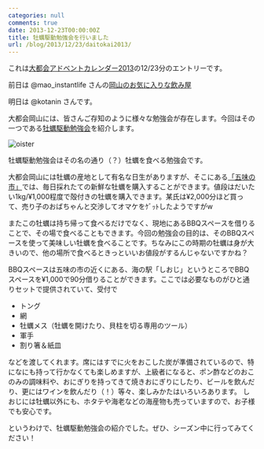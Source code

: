 ```yaml
---
categories: null
comments: true
date: 2013-12-23T00:00:00Z
title: 牡蠣駆動勉強会を行いました
url: /blog/2013/12/23/daitokai2013/
---
```


これは[大都会アドベントカレンダー2013](http://www.adventar.org/calendars/75)の12/23分のエントリーです。

前日は @mao_instantlife さんの[岡山のお気に入りな飲み屋](http://d.hatena.ne.jp/mao_instantlife/20131222/1387674262)

明日は @kotanin さんです。

大都会岡山には、皆さんご存知のように様々な勉強会が存在します。今回はその一つである[牡蠣駆動勉強会](http://local.aguuu.com/events/27433)を紹介します。

![oister](/images/20131223/oister.JPG)

牡蠣駆動勉強会はその名の通り（？）牡蠣を食べる勉強会です。

大都会岡山には牡蠣の産地として有名な日生がありますが、そこにある[「五味の市」](http://www.hinase.net/02kankou.html)では、毎日採れたての新鮮な牡蠣を購入することができます。値段はだいたい1kg/¥1,000程度で殻付きの牡蠣を購入できます。某氏は¥2,000分ほど買って、売り子のおばちゃんと交渉してオマケをｹﾞｯﾄしたようですがw

またこの牡蠣は持ち帰って食べるだけでなく、現地にあるBBQスペースを借りることで、その場で食べることもできます。今回の勉強会の目的は、そのBBQスペースを使って美味しい牡蠣を食べることです。ちなみにこの時期の牡蠣は身が大きいので、他の場所で食べるときっといいお値段がするんじゃないですかね？

BBQスペースは五味の市の近くにある、海の駅「しおじ」というところでBBQスペースを¥1,000で90分借りることができます。ここでは必要なものがひと通りセットで提供されていて、受付で

* トング
* 網
* 牡蠣メス（牡蠣を開けたり、貝柱を切る専用のツール）
* 軍手
* 割り箸＆紙皿

などを渡してくれます。席にはすでに火をおこした炭が準備されているので、特になにも持って行かなくても楽しめますが、上級者になると、ポン酢などのおこのみの調味料や、おにぎりを持ってきて焼きおにぎりにしたり、ビールを飲んだり、更にはワインを飲んだり（！）等々、楽しみかたはいろいろあります。
しおじには牡蠣以外にも、ホタテや海老などの海産物も売っていますので、お子様でも安心です。

というわけで、牡蠣駆動勉強会の紹介でした。ぜひ、シーズン中に行ってみてください！
